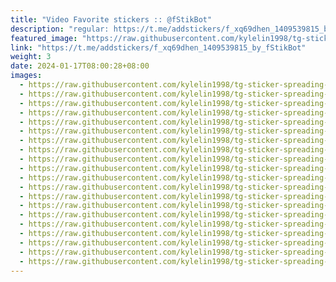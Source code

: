 ```yaml
---
title: "Video Favorite stickers :: @fStikBot"
description: "regular: https://t.me/addstickers/f_xq69dhen_1409539815_by_fStikBot"
featured_image: "https://raw.githubusercontent.com/kylelin1998/tg-sticker-spreading-worldwide-images/main/img/dd6142f8-e285-42b8-a621-14c849c4830b.jpg"
link: "https://t.me/addstickers/f_xq69dhen_1409539815_by_fStikBot"
weight: 3
date: 2024-01-17T08:00:28+08:00
images:
  - https://raw.githubusercontent.com/kylelin1998/tg-sticker-spreading-worldwide-images/main/img/dd6142f8-e285-42b8-a621-14c849c4830b.jpg
  - https://raw.githubusercontent.com/kylelin1998/tg-sticker-spreading-worldwide-images/main/img/899c4b38-3553-43c2-8a18-3974ff2e07a1.jpg
  - https://raw.githubusercontent.com/kylelin1998/tg-sticker-spreading-worldwide-images/main/img/b101335c-1a21-4c3d-b599-280b197d92b6.jpg
  - https://raw.githubusercontent.com/kylelin1998/tg-sticker-spreading-worldwide-images/main/img/e0661892-8313-4b87-9a41-59efb91685b4.jpg
  - https://raw.githubusercontent.com/kylelin1998/tg-sticker-spreading-worldwide-images/main/img/a43e3a37-cab0-4c2b-9fe8-8f110a85984c.jpg
  - https://raw.githubusercontent.com/kylelin1998/tg-sticker-spreading-worldwide-images/main/img/38478c2f-e4d3-42cd-9965-d13f79c86701.jpg
  - https://raw.githubusercontent.com/kylelin1998/tg-sticker-spreading-worldwide-images/main/img/d944a8aa-5bf4-4826-8899-7235a593a5b3.jpg
  - https://raw.githubusercontent.com/kylelin1998/tg-sticker-spreading-worldwide-images/main/img/7843dd07-1c7c-442e-b2d8-793fa614eb51.jpg
  - https://raw.githubusercontent.com/kylelin1998/tg-sticker-spreading-worldwide-images/main/img/57581abc-8f88-44f3-b494-61fb8c09c7a4.jpg
  - https://raw.githubusercontent.com/kylelin1998/tg-sticker-spreading-worldwide-images/main/img/1c897493-f3f9-4243-8e46-574c73f80547.jpg
  - https://raw.githubusercontent.com/kylelin1998/tg-sticker-spreading-worldwide-images/main/img/06bef59b-a46b-48de-8138-0ffc0e71ef1b.jpg
  - https://raw.githubusercontent.com/kylelin1998/tg-sticker-spreading-worldwide-images/main/img/90e4d00f-fc1b-4437-b901-480f4942d820.jpg
  - https://raw.githubusercontent.com/kylelin1998/tg-sticker-spreading-worldwide-images/main/img/4237ae67-f211-4250-ac98-69aa147279a3.jpg
  - https://raw.githubusercontent.com/kylelin1998/tg-sticker-spreading-worldwide-images/main/img/3ba13d31-89d9-49c0-adb7-3e75e78ececa.jpg
  - https://raw.githubusercontent.com/kylelin1998/tg-sticker-spreading-worldwide-images/main/img/053428d4-a326-496b-9514-1bb989f3a297.jpg
  - https://raw.githubusercontent.com/kylelin1998/tg-sticker-spreading-worldwide-images/main/img/4a7ff0c5-5dfd-4c1c-97cf-ef0e263b09c6.jpg
  - https://raw.githubusercontent.com/kylelin1998/tg-sticker-spreading-worldwide-images/main/img/bb663442-fd96-4811-9b0d-037690f9427e.jpg
  - https://raw.githubusercontent.com/kylelin1998/tg-sticker-spreading-worldwide-images/main/img/7b327a06-5750-4ce3-b384-614760ee0ee1.jpg
  - https://raw.githubusercontent.com/kylelin1998/tg-sticker-spreading-worldwide-images/main/img/86e9e25f-7fb7-433a-9084-bf905ccb99bc.jpg
  - https://raw.githubusercontent.com/kylelin1998/tg-sticker-spreading-worldwide-images/main/img/c3ab0d3f-c947-4fd6-bb76-f4da565c20e7.jpg
---
```

